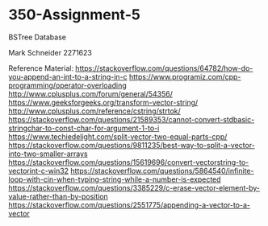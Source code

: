 # 350-Assignment-5
BSTree Database

Mark Schneider
2271623

Reference Material:
https://stackoverflow.com/questions/64782/how-do-you-append-an-int-to-a-string-in-c
https://www.programiz.com/cpp-programming/operator-overloading
http://www.cplusplus.com/forum/general/54356/
https://www.geeksforgeeks.org/transform-vector-string/
http://www.cplusplus.com/reference/cstring/strtok/
https://stackoverflow.com/questions/21589353/cannot-convert-stdbasic-stringchar-to-const-char-for-argument-1-to-i
https://www.techiedelight.com/split-vector-two-equal-parts-cpp/
https://stackoverflow.com/questions/9811235/best-way-to-split-a-vector-into-two-smaller-arrays
https://stackoverflow.com/questions/15619696/convert-vectorstring-to-vectorint-c-win32
https://stackoverflow.com/questions/5864540/infinite-loop-with-cin-when-typing-string-while-a-number-is-expected
https://stackoverflow.com/questions/3385229/c-erase-vector-element-by-value-rather-than-by-position
https://stackoverflow.com/questions/2551775/appending-a-vector-to-a-vector
